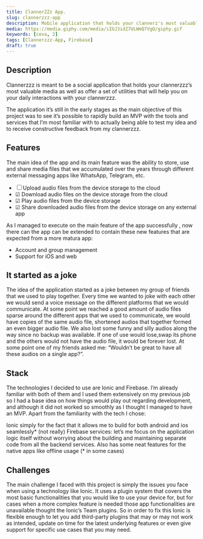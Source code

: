 ```yaml
---
title: ClannerZZz App.
slug: clannerzzz-app
description: Mobile application that holds your clannerz's most valuable moments. Made by Clannerzzz, for Clannerzzz.
media: https://media.giphy.com/media/iIGJ3idZ7ULWmQ7VgQ/giphy.gif
keywords: [ceva, 2]
tags: [Clannerzzz-App, Firebase]
draft: true
---
```


## Description
Clannerzzz is meant to be a social application that holds your clannerzzz’s most valuable media as well as offer a set of utilities that will help you on your daily interactions with your clannerzzz.

The application it’s still in the early stages as the main objective of this project was to see it’s possible to rapidly build an MVP with the tools and services that I’m most familiar with to actually being able to test my idea and to receive constructive feedback from my clannerzzz.

## Features

The main idea of the app and its main feature was the ability to store, use and share media files that we accumulated over the years through different  external messaging apps like WhatsApp, Telegram, etc.

* &#9744; Upload audio files from the device storage to the cloud
* &#9745; Download audio files on the device storage from the cloud
* &#9745; Play audio files from the device storage
* &#9745; Share downloaded audio files from the device storage on any external app

As I managed to execute on the main feature of the app successfully , now there can the app can be extended to contain these new features that are expected from a more matura app:


* Account and group management
* Support for iOS and web


## It started as a joke

The idea of the application started as a joke between my group of friends that we used to play together. Every time we wanted to joke with each other we would send a voice message on the different platforms that we would communicate. At some point we reached a good amount of audio files sparse around the different apps that we used to communicate, we would have copies of the same audio file, shortened audios that together formed an even bigger audio file.
We also lost some funny and silly audios along the way since no backup was available. If one of use would lose,swap its phone and the others would not have the audio file, it would be forever lost.
At some point one of my friends asked me: “Wouldn’t be great to have all these audios on a single app?”.

## Stack
The technologies I decided to use are Ionic and Firebase. I’m already familiar with both of them and I used them extensively on my previous job so I had a base idea on how things would play out regarding development, and although it did not worked so smoothly as I thought I managed to have an MVP.
Apart from the familiarity with the tech I chose:

Ionic simply for the fact that it allows me to build for both android and ios seamlessly* (not really)
Firebase services: let’s me focus on the application logic itself without worrying about the building and maintaining separate code from all the backend services. Also has some neat features for the native apps like offline usage (* in some cases)


## Challenges

The main challenge I faced with this project is simply the issues you face when using a technology like Ionic. It uses a plugin system that covers the most basic functionalities that you would like to use your device for, but for cases when a more complex feature is needed those app functionalities are unavailable thought the Ionic’s Team plugins.
So in order to fix this Ionic is flexible enough to let you add third-party plugins that may or may not work as intended, update on time for the latest underlying features or even give support for specific use cases that you may need.
